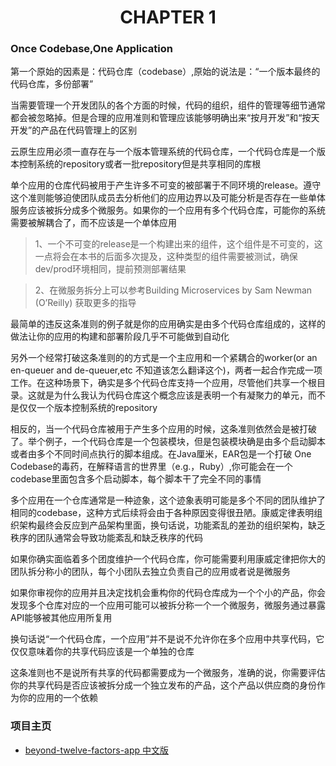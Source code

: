 # <center>CHAPTER 1</center>

### Once Codebase,One Application

第一个原始的因素是：代码仓库（codebase）,原始的说法是：“一个版本最终的代码仓库，多份部署”

当需要管理一个开发团队的各个方面的时候，代码的组织，组件的管理等细节通常都会被忽略掉。但是合理的应用准则和管理应该能够明确出来“按月开发”和“按天开发”的产品在代码管理上的区别

云原生应用必须一直存在与一个版本管理系统的代码仓库，一个代码仓库是一个版本控制系统的repository或者一批repository但是共享相同的库根

单个应用的仓库代码被用于产生许多不可变的被部署于不同环境的release。遵守这个准则能够迫使团队成员去分析他们的应用边界以及可能分析是否存在一些单体服务应该被拆分成多个微服务。如果你的一个应用有多个代码仓库，可能你的系统需要被解耦合了，而不应该是一个单体应用

>1、一个不可变的release是一个构建出来的组件，这个组件是不可变的，这一点将会在本书的后面多次提及，这种类型的组件需要被测试，确保dev/prod环境相同，提前预测部署结果

>2、在微服务拆分上可以参考Building Microservices by Sam Newman (O’Reilly) 获取更多的指导

最简单的违反这条准则的例子就是你的应用确实是由多个代码仓库组成的，这样的做法让你的应用的构建和部署阶段几乎不可能做到自动化

另外一个经常打破这条准则的的方式是一个主应用和一个紧耦合的worker(or an en-queuer and de-queuer,etc 不知道该怎么翻译这个)，两者一起合作完成一项工作。在这种场景下，确实是多个代码仓库支持一个应用，尽管他们共享一个根目录。这就是为什么我认为代码仓库这个概念应该是表明一个有凝聚力的单元，而不是仅仅一个版本控制系统的repository

相反的，当一个代码仓库被用于产生多个应用的时候，这条准则依然会是被打破了。举个例子，一个代码仓库是一个包装模块，但是包装模块确是由多个启动脚本或者由多个不同时间点执行的脚本组成。在Java厘米，EAR包是一个打破 One Codebase的毒药，在解释语言的世界里（e.g.，Ruby）,你可能会在一个codebase里面包含多个启动脚本，每个脚本干了完全不同的事情

多个应用在一个仓库通常是一种迹象，这个迹象表明可能是多个不同的团队维护了相同的codebase，这种方式后续将会由于各种原因变得很丑陋。康威定律表明组织架构最终会反应到产品架构里面，换句话说，功能紊乱的差劲的组织架构，缺乏秩序的团队通常会导致功能紊乱和缺乏秩序的代码

如果你确实面临着多个团度维护一个代码仓库，你可能需要利用康威定律把你大的团队拆分称小的团队，每个小团队去独立负责自己的应用或者说是微服务

如果你审视你的应用并且决定找机会重构你的代码仓库成为一个个小的产品，你会发现多个仓库对应的一个应用可能可以被拆分称一个一个微服务，微服务通过暴露API能够被其他应用所复用

换句话说“一个代码仓库，一个应用”并不是说不允许你在多个应用中共享代码，它仅仅意味着你的共享代码应该是一个单独的仓库

这条准则也不是说所有共享的代码都需要成为一个微服务，准确的说，你需要评估你的共享代码是否应该被拆分成一个独立发布的产品，这个产品以供应商的身份作为你的应用的一个依赖

### 项目主页
* [beyond-twelve-factors-app 中文版](../README.md)
